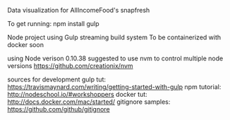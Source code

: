 Data visualization for AllIncomeFood's snapfresh

To get running:
npm install
gulp


Node project using Gulp streaming build system
To be containerized with docker soon

using Node verison 0.10.38
suggested to use nvm to control multiple node versions
https://github.com/creationix/nvm

sources for development
gulp tut: https://travismaynard.com/writing/getting-started-with-gulp
npm tutorial: http://nodeschool.io/#workshoppers
docker tut: http://docs.docker.com/mac/started/
gitignore samples: https://github.com/github/gitignore
